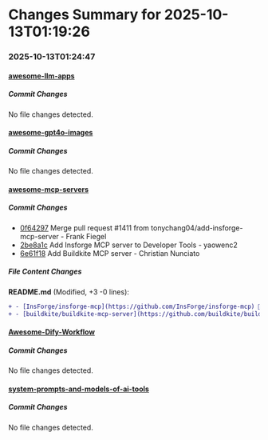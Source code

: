# Changes Summary for 2025-10-13T01:19:26

### 2025-10-13T01:24:47

#### [awesome-llm-apps](https://github.com/Shubhamsaboo/awesome-llm-apps)

##### Commit Changes

No file changes detected.

#### [awesome-gpt4o-images](https://github.com/jamez-bondos/awesome-gpt4o-images)

##### Commit Changes

No file changes detected.

#### [awesome-mcp-servers](https://github.com/punkpeye/awesome-mcp-servers)

##### Commit Changes

- [0f64297](https://github.com/punkpeye/awesome-mcp-servers/commit/0f64297bb004fe5f6369516f7f9ee655563b059e) Merge pull request #1411 from tonychang04/add-insforge-mcp-server - Frank Fiegel
- [2be8a1c](https://github.com/punkpeye/awesome-mcp-servers/commit/2be8a1ca847f7fa39b38366b15ab3638352f5cba) Add Insforge MCP server to Developer Tools - yaowenc2
- [6e61f18](https://github.com/punkpeye/awesome-mcp-servers/commit/6e61f184c23f77034a30d4d4b31d2034c91dabbe) Add Buildkite MCP server - Christian Nunciato


##### File Content Changes

**README.md** (Modified, +3 -0 lines):

```diff
+ - [InsForge/insforge-mcp](https://github.com/InsForge/insforge-mcp) 📇 ☁️ - AI-native backend-as-a-service platform enabling AI agents to build and manage full-stack applications. Provides Auth, Database (PostgreSQL), Storage, and Functions as production-grade infrastructure, reducing MVP development time from weeks to hours.
+ - [buildkite/buildkite-mcp-server](https://github.com/buildkite/buildkite-mcp-server) 🎖️ 🏎️ 🏠 ☁️ 🍎 🪟 🐧 - Official MCP server for Buildkite. Create new pipelines, diagnose and fix failures, trigger builds, monitor job queues, and more.
```



#### [Awesome-Dify-Workflow](https://github.com/svcvit/Awesome-Dify-Workflow)

##### Commit Changes

No file changes detected.

#### [system-prompts-and-models-of-ai-tools](https://github.com/x1xhlol/system-prompts-and-models-of-ai-tools)

##### Commit Changes

No file changes detected.
